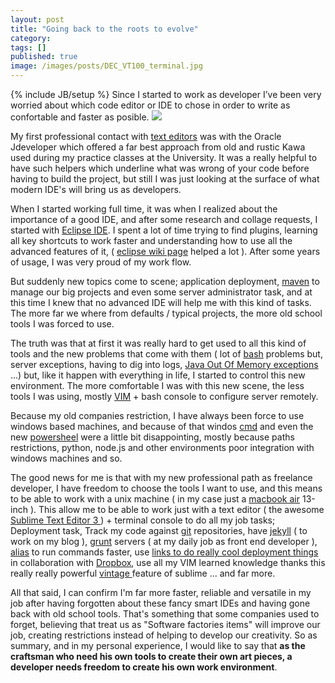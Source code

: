 ```yaml
---
layout: post
title: "Going back to the roots to evolve"
category: 
tags: []
published: true
image: /images/posts/DEC_VT100_terminal.jpg
---
```

{% include JB/setup %}
Since I started to work as developer I’ve been very worried about which code editor or IDE to chose in order to write as confortable and faster as posible.
<img src="{{site.production_url}}//images/posts/DEC_VT100_terminal.jpg" />

My first professional contact with <a target="_blank" href="http://en.wikibooks.org/wiki/Java_Programming/Java_IDEs">text editors</a> was with the Oracle Jdeveloper which offered a far best approach from old and rustic Kawa used during my practice classes at the University. It was a really helpful to have such helpers which underline what was wrong of your code before having to build the project, but still I was just looking at the surface of what modern IDE's will bring us as developers. 

When I started working full time, it was when I realized about the importance of a good IDE, and after some research and collage requests, I started with <a href="https://www.eclipse.org/downloads/" target="_blank"> Eclipse IDE</a>. I spent a lot of time trying to find plugins, learning all key shortcuts to work faster and understanding how to use all the advanced features of it, ( <a href="https://wiki.eclipse.org/Main_Page" target="_blank">eclipse wiki page</a> helped a lot ). After some years of usage, I was very proud of my work flow.


But suddenly new topics come to scene; application deployment, <a href="http://maven.apache.org/" target="_blank">maven</a> to manage our big projects and even some server administrator task, and at this time I knew that no advanced IDE will help me with this kind of tasks. The more far we where from defaults / typical projects, the more old school tools I was forced to use.

The truth was that at first it was really hard to get used to all this kind of tools and the new problems that come with them ( lot of <a href="http://en.wikipedia.org/wiki/Bash_(Unix_shell)" target="_blank"> bash</a> problems but, server exceptions, having to dig into logs, <a href="http://en.wikipedia.org/wiki/Out_of_memory" target="_blank">Java Out Of Memory exceptions </a>...) but, like it happen with everything in life, I started to control this new environment. The more comfortable I was with this new scene, the less tools I was using, mostly <a href="http://www.vim.org/" target="_blank"> VIM</a> + bash console to configure server remotely.

Because my old companies restriction, I have always been force to use windows based machines, and because of that windos <a href="http://en.wikipedia.org/wiki/Cmd.exe" target="_blank"> cmd</a> and even the new <a href="http://es.wikipedia.org/wiki/Windows_PowerShell" target="_blank"> powersheel</a> were a little bit disappointing, mostly because paths restrictions, python, node.js and other environments poor integration with windows machines and so. 

The good news for me is that with my new professional path as freelance developer, I have freedom to choose the tools I want to use, and this means to be able to work with a unix machine ( in my case just a <a href="http://www.apple.com/macbook-air/" target="_blank">macbook air</a> 13-inch ). This allow me to be able to work just with a text editor ( the awesome <a href="http://www.sublimetext.com/3" target="_blank"> Sublime Text Editor 3 </a> ) + terminal console to do all my job tasks; Deployment task, Track my code against <a href="http://git-scm.com/"> git</a> repositories, have <a href="http://jekyllrb.com/" target="_blank">jekyll</a> ( to work on my blog ), <a href="http://gruntjs.com/" target="_blank"> grunt</a> servers ( at my daily job as front end developer ), <a href="http://es.wikipedia.org/wiki/Alias_(Unix)" target="_blank" >alias</a> to run commands faster, use <a href="http://priapurnama.me/how-to-sync-your-documents-folder-to-dropbox-on-a-mac/" target="_blank"> links to do really cool deployment things</a> in collaboration with <a href="https://www.dropbox.com/" taget="_blank">Dropbox</a>, use all my VIM learned knowledge thanks this really really powerful <a href="https://www.sublimetext.com/docs/3/vintage.html" target="_blank"> vintage </a> feature of sublime ... and far more.


All that said, I can confirm I'm far more faster, reliable and versatile in my job after having forgotten about these fancy smart IDEs and having gone back with old school tools. That's something that some companies used to forget, believing that treat us as "Software factories items" will improve our job, creating restrictions instead of helping to develop our creativity. So as summary, and in my personal experience, I would like to say that <strong> as the craftsman who need his own tools to create their own art pieces, a developer needs freedom to create his own work environment</strong>.


